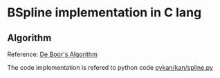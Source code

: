 # BSpline implementation in C lang

## Algorithm
Reference: [De Boor's Algorithm](https://pages.mtu.edu/~shene/COURSES/cs3621/NOTES/spline/B-spline/de-Boor.html)

The code implementation is refered to python code [pykan/kan/spline.py](https://github.com/KindXiaoming/pykan/blob/master/kan/spline.py)




